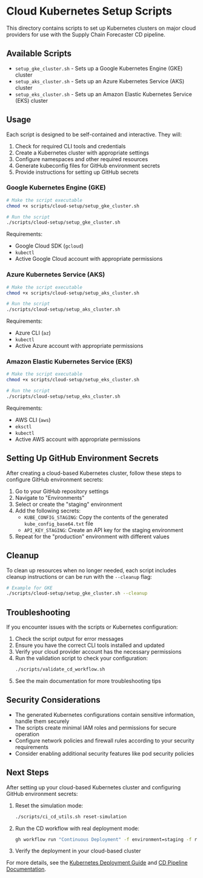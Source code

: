 # Cloud Kubernetes Setup Scripts

This directory contains scripts to set up Kubernetes clusters on major cloud providers for use with the Supply Chain Forecaster CD pipeline.

## Available Scripts

- `setup_gke_cluster.sh` - Sets up a Google Kubernetes Engine (GKE) cluster
- `setup_aks_cluster.sh` - Sets up an Azure Kubernetes Service (AKS) cluster
- `setup_eks_cluster.sh` - Sets up an Amazon Elastic Kubernetes Service (EKS) cluster

## Usage

Each script is designed to be self-contained and interactive. They will:

1. Check for required CLI tools and credentials
2. Create a Kubernetes cluster with appropriate settings
3. Configure namespaces and other required resources
4. Generate kubeconfig files for GitHub environment secrets
5. Provide instructions for setting up GitHub secrets

### Google Kubernetes Engine (GKE)

```bash
# Make the script executable
chmod +x scripts/cloud-setup/setup_gke_cluster.sh

# Run the script
./scripts/cloud-setup/setup_gke_cluster.sh
```

Requirements:
- Google Cloud SDK (`gcloud`)
- `kubectl`
- Active Google Cloud account with appropriate permissions

### Azure Kubernetes Service (AKS)

```bash
# Make the script executable
chmod +x scripts/cloud-setup/setup_aks_cluster.sh

# Run the script
./scripts/cloud-setup/setup_aks_cluster.sh
```

Requirements:
- Azure CLI (`az`)
- `kubectl`
- Active Azure account with appropriate permissions

### Amazon Elastic Kubernetes Service (EKS)

```bash
# Make the script executable
chmod +x scripts/cloud-setup/setup_eks_cluster.sh

# Run the script
./scripts/cloud-setup/setup_eks_cluster.sh
```

Requirements:
- AWS CLI (`aws`)
- `eksctl`
- `kubectl`
- Active AWS account with appropriate permissions

## Setting Up GitHub Environment Secrets

After creating a cloud-based Kubernetes cluster, follow these steps to configure GitHub environment secrets:

1. Go to your GitHub repository settings
2. Navigate to "Environments"
3. Select or create the "staging" environment
4. Add the following secrets:
   - `KUBE_CONFIG_STAGING`: Copy the contents of the generated `kube_config_base64.txt` file
   - `API_KEY_STAGING`: Create an API key for the staging environment
5. Repeat for the "production" environment with different values

## Cleanup

To clean up resources when no longer needed, each script includes cleanup instructions or can be run with the `--cleanup` flag:

```bash
# Example for GKE
./scripts/cloud-setup/setup_gke_cluster.sh --cleanup
```

## Troubleshooting

If you encounter issues with the scripts or Kubernetes configuration:

1. Check the script output for error messages
2. Ensure you have the correct CLI tools installed and updated
3. Verify your cloud provider account has the necessary permissions
4. Run the validation script to check your configuration:
   ```bash
   ./scripts/validate_cd_workflow.sh
   ```
5. See the main documentation for more troubleshooting tips

## Security Considerations

- The generated Kubernetes configurations contain sensitive information, handle them securely
- The scripts create minimal IAM roles and permissions for secure operation
- Configure network policies and firewall rules according to your security requirements
- Consider enabling additional security features like pod security policies

## Next Steps

After setting up your cloud-based Kubernetes cluster and configuring GitHub environment secrets:

1. Reset the simulation mode:
   ```bash
   ./scripts/ci_cd_utils.sh reset-simulation
   ```
2. Run the CD workflow with real deployment mode:
   ```bash
   gh workflow run "Continuous Deployment" -f environment=staging -f real_deployment=true
   ```
3. Verify the deployment in your cloud-based cluster

For more details, see the [Kubernetes Deployment Guide](../../docs/deployment/kubernetes_setup.md) and [CD Pipeline Documentation](../../docs/deployment/cd_pipeline.md).